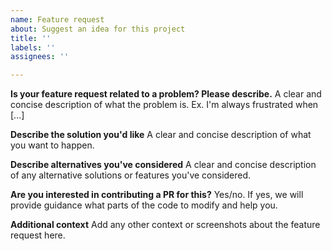 ```yaml
---
name: Feature request
about: Suggest an idea for this project
title: ''
labels: ''
assignees: ''

---
```


**Is your feature request related to a problem? Please describe.**
A clear and concise description of what the problem is. Ex. I'm always frustrated when [...]

**Describe the solution you'd like**
A clear and concise description of what you want to happen.

**Describe alternatives you've considered**
A clear and concise description of any alternative solutions or features you've considered.

**Are you interested in contributing a PR for this?**
Yes/no. If yes, we will provide guidance what parts of the code to modify and help you.

**Additional context**
Add any other context or screenshots about the feature request here.
